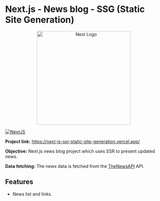 # Next.js - News blog - SSG (Static Site Generation)

<p align="center">
  <a href="https://nextjs.org/" target="blank"><img src="https://testrigor.com/wp-content/uploads/2023/04/nextjs-logo.png" width="300" alt="Nest Logo" /></a>
</p>

[![NextJS](https://img.shields.io/badge/Next.js-14.1.3-black.svg)](https://nextjs.org/)

<b>Project link:</b> <a href="https://next-js-ssr-static-site-generation.vercel.app/" target="_blank" style="color: blue, textDecoration: underline">https://next-js-ssr-static-site-generation.vercel.app/</a>

<b>Objective:</b> Next.js news blog project which uses SSR to present updated news.

<b>Data fetching:</b> The news data is fetched from the <a href="https://www.thenewsapi.com/" target="_blank" style="color: blue, textDecoration: underline">TheNewsAPI</a> API.

## Features

- News list and links.
